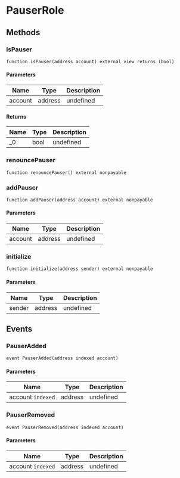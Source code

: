 # PauserRole









## Methods

### isPauser

```solidity
function isPauser(address account) external view returns (bool)
```





#### Parameters

| Name | Type | Description |
|---|---|---|
| account | address | undefined

#### Returns

| Name | Type | Description |
|---|---|---|
| _0 | bool | undefined

### renouncePauser

```solidity
function renouncePauser() external nonpayable
```






### addPauser

```solidity
function addPauser(address account) external nonpayable
```





#### Parameters

| Name | Type | Description |
|---|---|---|
| account | address | undefined

### initialize

```solidity
function initialize(address sender) external nonpayable
```





#### Parameters

| Name | Type | Description |
|---|---|---|
| sender | address | undefined



## Events

### PauserAdded

```solidity
event PauserAdded(address indexed account)
```





#### Parameters

| Name | Type | Description |
|---|---|---|
| account `indexed` | address | undefined |

### PauserRemoved

```solidity
event PauserRemoved(address indexed account)
```





#### Parameters

| Name | Type | Description |
|---|---|---|
| account `indexed` | address | undefined |



